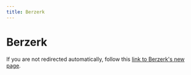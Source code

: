 ```yaml
---
title: Berzerk
---
```


# Berzerk

<html>
  <head>
    <title>Redirecting to Berzerk's documentation</title>
    <style>
      /* Basic styles for the popup */
      .popup {
          display: none;
          position: fixed;
          top: 0;
          left: 0;
          width: 100%;
          height: 100%;
          background-color: rgba(0, 0, 0, 0.5); /* Default background overlay */
          z-index: 999;
          justify-content: center;
          align-items: center;
      }
      .popup-content {
          background-color: #fff; /* Default light content background */
          padding: 20px;
          border-radius: 10px;
          text-align: center;
          width: 300px;
      }
      .dark-theme .popup {
          background-color: rgba(0, 0, 0, 0.7); /* Darker overlay for dark theme */
      }
      .dark-theme .popup-content {
          background-color: #333; /* Dark content background */
          color: #fff; /* Light text for dark theme */
      }
      button {
          margin-top: 10px;
          padding: 5px 10px;
          cursor: pointer;
      }
      /* Add spacing between checkbox and label text */
      input[type="checkbox"] {
          margin-right: 5px;
      }
    </style>
  </head>
  <body>
    <p>If you are not redirected automatically, follow this <a href="https://ale.farama.org/environments/berzerk">link to Berzerk's new page</a>.</p>
    <div id="popup" class="popup">
    <div class="popup-content">
        <p>Berzerk's documentation has moved to <b>ale.farama.org</b></p>
        <label>
            <input type="checkbox" id="atariAutoRedirect">Enable auto-redirect next time
        </label>
        <br>
        <button id="atariRedirectBtn">Redirect to the new website</button>
        <button id="closePopupBtn">Close</button>
    </div>
    </div>
  </body>

  <script>
    // Function to get a cookie by name
    function getCookie(name) {
        console.log(`${document.cookie}`);
        const value = `; ${document.cookie}`;
        const parts = value.split(`; ${name}=`);
        if (parts.length === 2) {
            return parts.pop().split(';').shift();
        }
    }

    // Function to set a cookie
    function setCookie(name, value, days) {
        const date = new Date();
        date.setTime(date.getTime() + (days * 24 * 60 * 60 * 1000));
        const expires = `expires=${date.toUTCString()}`;
        document.cookie = `${name}=${value}; ${expires}; path=/`;  // environments/atari/
    }

    // Function to apply theme to the popup
    function applyTheme() {
        const theme = localStorage.getItem("theme") || "auto";
        const body = document.body;

        // Remove any existing theme classes
        body.classList.remove("dark-theme", "light-theme");

        if (theme === "dark") {
            body.classList.add("dark-theme");
        } else if (theme === "light") {
            body.classList.add("light-theme");
        } else if (theme === "auto") {
            // Check system preference for dark mode
            if (window.matchMedia && window.matchMedia('(prefers-color-scheme: dark)').matches) {
                body.classList.add("dark-theme");
            } else {
                body.classList.add("light-theme");
            }

            // Listen for system theme changes
            window.matchMedia('(prefers-color-scheme: dark)').addEventListener('change', e => {
                body.classList.remove("dark-theme", "light-theme");
                body.classList.add(e.matches ? "dark-theme" : "light-theme");
            });
        }
    }

    // Show popup if the cookie doesn't exist
    window.onload = function() {
        // Apply theme first
        applyTheme();

        const atariAutoRedirect = getCookie('atariAutoRedirect');
        if (atariAutoRedirect) {
            window.location.href = "https://ale.farama.org/environments/berzerk";
        } else {
            document.getElementById('popup').style.display = 'flex';
        }
    };

    // Close popup and handle the "Don't show again" option
    document.getElementById('closePopupBtn').addEventListener('click', function() {
        document.getElementById('popup').style.display = 'none';
    });
    document.getElementById('atariRedirectBtn').addEventListener("click", function() {
        if (document.getElementById('atariAutoRedirect').checked) {
            setCookie('atariAutoRedirect', 'true', 90);  // Set cookie to not show for 90 days
        }
        console.log("redirecting");
        window.location.href = "https://ale.farama.org/environments/berzerk";
    })
  </script>
</html>
